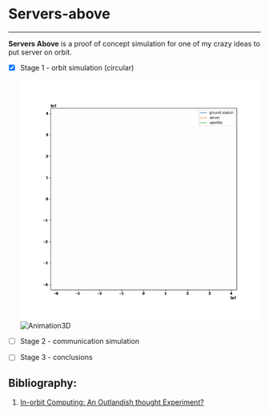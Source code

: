 # Servers-above
___
__Servers Above__ is a proof of concept simulation for one of my crazy ideas to put server on orbit.

- [x] Stage 1 - orbit simulation (circular)

    ![Animation2D](simulations/simulation2D.gif)
    ![Animation3D](simulations/simulation3D.gif)
- [ ] Stage 2 - communication simulation
- [ ] Stage 3 - conclusions


## Bibliography:
1. [In-orbit Computing: An Outlandish thought Experiment?](https://dl.acm.org/doi/abs/10.1145/3422604.3425937)